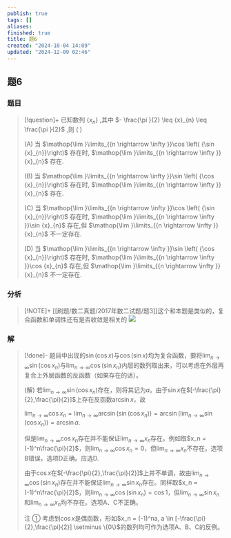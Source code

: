 ```yaml
---
publish: true
tags: []
aliases: 
finished: true
title: 题6
created: "2024-10-04 14:09"
updated: "2024-12-09 02:46"
---
```

## 题6
### 题目
> [!question]+
> 已知数列 $\left\{ {x}_{n}\right\}$ ,其中 $- \frac{\pi }{2} \leq {x}_{n} \leq \frac{\pi }{2}$ ,则 ( )
> 
> (A) 当 $\mathop{\lim }\limits_{{n \rightarrow \infty }}\cos \left( {\sin {x}_{n}}\right)$ 存在时, $\mathop{\lim }\limits_{{n \rightarrow \infty }}{x}_{n}$ 存在.
> 
> (B) 当 $\mathop{\lim }\limits_{{n \rightarrow \infty }}\sin \left( {\cos {x}_{n}}\right)$ 存在时, $\mathop{\lim }\limits_{{n \rightarrow \infty }}{x}_{n}$ 存在.
> 
> (C) 当 $\mathop{\lim }\limits_{{n \rightarrow \infty }}\cos \left( {\sin {x}_{n}}\right)$ 存在时, $\mathop{\lim }\limits_{{n \rightarrow \infty }}\sin {x}_{n}$ 存在,但 $\mathop{\lim }\limits_{{n \rightarrow \infty }}{x}_{n}$ 不一定存在.
> 
> (D) 当 $\mathop{\lim }\limits_{{n \rightarrow \infty }}\sin \left( {\cos {x}_{n}}\right)$ 存在时, $\mathop{\lim }\limits_{{n \rightarrow \infty }}\cos {x}_{n}$ 存在,但 $\mathop{\lim }\limits_{{n \rightarrow \infty }}{x}_{n}$ 不一定存在.
### 分析
> [!NOTE]+
> [[刷题/数二真题/2017年数二试题/题3]]这个和本题是类似的，复合函数和单调性还有是否收敛是相关的
> ![](https://img.hwenyi.live/202412081416188.webp)
### 解
> [!done]-
> 题目中出现的$\sin(\cos x)$与$\cos(\sin x)$均为复合函数，要将$\lim_{n\to\infty}\sin(\cos x_n)$与$\lim_{n\to\infty}\cos(\sin x_n)$内层的数列取出来，可以考虑在外层再复合上外层函数的反函数（如果存在的话）。
> 
> (解) 若$\lim_{n\to\infty}\sin(\cos x_n)$存在，则将其记为$a$。由于$\sin x$在$[-\frac{\pi}{2},\frac{\pi}{2}]$上存在反函数$\arcsin x$，故
> 
> $\lim_{n\to\infty}\cos x_n = \lim_{n\to\infty}\arcsin(\sin(\cos x_n)) = \arcsin(\lim_{n\to\infty}\sin(\cos x_n)) = \arcsin a$.
> 
> 但是$\lim_{n\to\infty}\cos x_n$存在并不能保证$\lim_{n\to\infty}x_n$存在。例如取$x_n = (-1)^n\frac{\pi}{2}$，则$\lim_{n\to\infty}\cos x_n = 0$，但$\lim_{n\to\infty}x_n$不存在。选项B错误，选项D正确。应选D.
> 
> 由于$\cos x$在$[-\frac{\pi}{2},\frac{\pi}{2}]$上并不单调，故由$\lim_{n\to\infty}\cos(\sin x_n)$存在并不能保证$\lim_{n\to\infty}\sin x_n$存在。同样取$x_n = (-1)^n\frac{\pi}{2}$，则$\lim_{n\to\infty}\cos(\sin x_n) = \cos 1$，但$\lim_{n\to\infty}\sin x_n$和$\lim_{n\to\infty}x_n$均不存在。选项A、C不正确。
> 
> 注 ① 考虑到$\cos x$是偶函数，形如$x_n = (-1)^na, a \in [-\frac{\pi}{2},\frac{\pi}{2}] \setminus \{0\}$的数列均可作为选项A、B、C的反例。